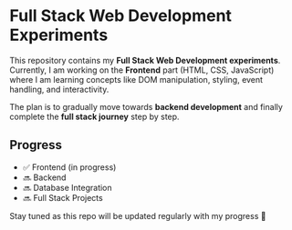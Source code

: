 # Full Stack Web Development Experiments

This repository contains my **Full Stack Web Development experiments**.  
Currently, I am working on the **Frontend** part (HTML, CSS, JavaScript) where I am learning concepts like DOM manipulation, styling, event handling, and interactivity.  

The plan is to gradually move towards **backend development** and finally complete the **full stack journey** step by step.  

## Progress
- ✅ Frontend (in progress)  
- 🔜 Backend  
- 🔜 Database Integration  
- 🔜 Full Stack Projects  

Stay tuned as this repo will be updated regularly with my progress 🚀
